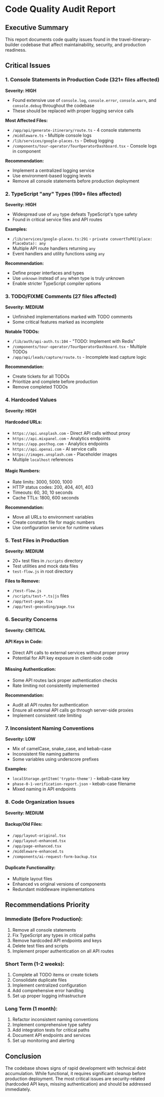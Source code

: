 # Code Quality Audit Report

## Executive Summary
This report documents code quality issues found in the travel-itinerary-builder codebase that affect maintainability, security, and production readiness.

## Critical Issues

### 1. Console Statements in Production Code (321+ files affected)
**Severity: HIGH**
- Found extensive use of `console.log`, `console.error`, `console.warn`, and `console.debug` throughout the codebase
- These should be replaced with proper logging service calls

**Most Affected Files:**
- `/app/api/generate-itinerary/route.ts` - 4 console statements
- `/middleware.ts` - Multiple console logs
- `/lib/services/google-places.ts` - Debug logging
- `/components/tour-operator/TourOperatorDashboard.tsx` - Console logs in component

**Recommendation:** 
- Implement a centralized logging service
- Use environment-based logging levels
- Remove all console statements before production deployment

### 2. TypeScript "any" Types (199+ files affected)
**Severity: HIGH**
- Widespread use of `any` type defeats TypeScript's type safety
- Found in critical service files and API routes

**Examples:**
- `/lib/services/google-places.ts:291` - `private convertToPOI(place: PlaceData): any`
- Multiple API route handlers returning `any`
- Event handlers and utility functions using `any`

**Recommendation:**
- Define proper interfaces and types
- Use `unknown` instead of `any` when type is truly unknown
- Enable stricter TypeScript compiler options

### 3. TODO/FIXME Comments (27 files affected)
**Severity: MEDIUM**
- Unfinished implementations marked with TODO comments
- Some critical features marked as incomplete

**Notable TODOs:**
- `/lib/auth/api-auth.ts:104` - "TODO: Implement with Redis"
- `/components/tour-operator/TourOperatorDashboard.tsx` - Multiple TODOs
- `/app/api/leads/capture/route.ts` - Incomplete lead capture logic

**Recommendation:**
- Create tickets for all TODOs
- Prioritize and complete before production
- Remove completed TODOs

### 4. Hardcoded Values
**Severity: HIGH**

#### Hardcoded URLs:
- `https://api.unsplash.com` - Direct API calls without proxy
- `https://api.mixpanel.com` - Analytics endpoints
- `https://app.posthog.com` - Analytics endpoints
- `https://api.openai.com` - AI service calls
- `https://images.unsplash.com` - Placeholder images
- Multiple `localhost` references

#### Magic Numbers:
- Rate limits: 3000, 5000, 1000
- HTTP status codes: 200, 404, 401, 403
- Timeouts: 60, 30, 10 seconds
- Cache TTLs: 1800, 600 seconds

**Recommendation:**
- Move all URLs to environment variables
- Create constants file for magic numbers
- Use configuration service for runtime values

### 5. Test Files in Production
**Severity: MEDIUM**
- 20+ test files in `/scripts` directory
- Test utilities and mock data files
- `test-flow.js` in root directory

**Files to Remove:**
- `/test-flow.js`
- `/scripts/test-*.ts|js` files
- `/app/test-page.tsx`
- `/app/test-geocoding/page.tsx`

### 6. Security Concerns
**Severity: CRITICAL**

#### API Keys in Code:
- Direct API calls to external services without proper proxy
- Potential for API key exposure in client-side code

#### Missing Authentication:
- Some API routes lack proper authentication checks
- Rate limiting not consistently implemented

**Recommendation:**
- Audit all API routes for authentication
- Ensure all external API calls go through server-side proxies
- Implement consistent rate limiting

### 7. Inconsistent Naming Conventions
**Severity: LOW**
- Mix of camelCase, snake_case, and kebab-case
- Inconsistent file naming patterns
- Some variables using underscore prefixes

**Examples:**
- `localStorage.getItem('trypto-theme')` - kebab-case key
- `phase-0-1-verification-report.json` - kebab-case filename
- Mixed naming in API endpoints

### 8. Code Organization Issues
**Severity: MEDIUM**

#### Backup/Old Files:
- `/app/layout-original.tsx`
- `/app/layout-enhanced.tsx`
- `/app/page-enhanced.tsx`
- `/middleware-enhanced.ts`
- `/components/ai-request-form-backup.tsx`

#### Duplicate Functionality:
- Multiple layout files
- Enhanced vs original versions of components
- Redundant middleware implementations

## Recommendations Priority

### Immediate (Before Production):
1. Remove all console statements
2. Fix TypeScript any types in critical paths
3. Remove hardcoded API endpoints and keys
4. Delete test files and scripts
5. Implement proper authentication on all API routes

### Short Term (1-2 weeks):
1. Complete all TODO items or create tickets
2. Consolidate duplicate files
3. Implement centralized configuration
4. Add comprehensive error handling
5. Set up proper logging infrastructure

### Long Term (1 month):
1. Refactor inconsistent naming conventions
2. Implement comprehensive type safety
3. Add integration tests for critical paths
4. Document API endpoints and services
5. Set up monitoring and alerting

## Conclusion
The codebase shows signs of rapid development with technical debt accumulation. While functional, it requires significant cleanup before production deployment. The most critical issues are security-related (hardcoded API keys, missing authentication) and should be addressed immediately.